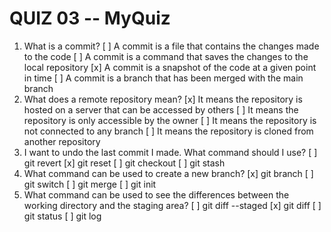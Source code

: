 # QUIZ 03 -- MyQuiz

1. What is a commit?
[ ] A commit is a file that contains the changes made to the code
[ ] A commit is a command that saves the changes to the local repository
[x] A commit is a snapshot of the code at a given point in time
[ ] A commit is a branch that has been merged with the main branch
2. What does a remote repository mean?
[x] It means the repository is hosted on a server that can be accessed by others
[ ] It means the repository is only accessible by the owner
[ ] It means the repository is not connected to any branch
[ ] It means the repository is cloned from another repository
3. I want to undo the last commit I made. What command should I use?
[ ] git revert
[x] git reset
[ ] git checkout
[ ] git stash
4. What command can be used to create a new branch?
[x] git branch
[ ] git switch
[ ] git merge
[ ] git init
5. What command can be used to see the differences between the working directory and the staging area?
[ ] git diff --staged
[x] git diff
[ ] git status
[ ] git log
